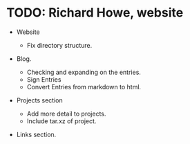 TODO: Richard Howe, website
===========================

* Website
	- Fix directory structure.

* Blog.
	- Checking and expanding on the entries.
	- Sign Entries
	- Convert Entries from markdown to html.

* Projects section
	- Add more detail to projects.
	- Include tar.xz of project.

* Links section.

